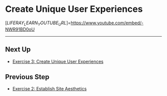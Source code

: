 # Create Unique User Experiences 

[$LIFERAY_LEARN_YOUTUBE_URL$]=https://www.youtube.com/embed/-NWR91BD0oU

---

## Next Up

* [Exercise 3: Create Unique User Experiences](./exercise-3-create-unique-user-experiences.md)

## Previous Step

* [Exercise 2: Establish Site Aesthetics](./exercise-2-establish-site-aesthetics.md)